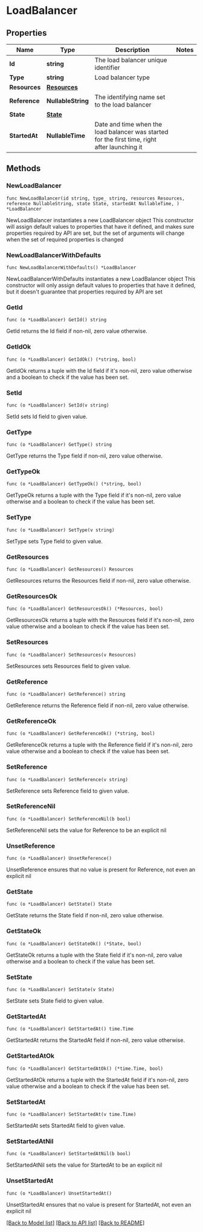 # LoadBalancer

## Properties

Name | Type | Description | Notes
------------ | ------------- | ------------- | -------------
**Id** | **string** | The load balancer unique identifier | 
**Type** | **string** | Load balancer type | 
**Resources** | [**Resources**](Resources.md) |  | 
**Reference** | **NullableString** | The identifying name set to the load balancer | 
**State** | [**State**](State.md) |  | 
**StartedAt** | **NullableTime** | Date and time when the load balancer was started for the first time, right after launching it | 

## Methods

### NewLoadBalancer

`func NewLoadBalancer(id string, type_ string, resources Resources, reference NullableString, state State, startedAt NullableTime, ) *LoadBalancer`

NewLoadBalancer instantiates a new LoadBalancer object
This constructor will assign default values to properties that have it defined,
and makes sure properties required by API are set, but the set of arguments
will change when the set of required properties is changed

### NewLoadBalancerWithDefaults

`func NewLoadBalancerWithDefaults() *LoadBalancer`

NewLoadBalancerWithDefaults instantiates a new LoadBalancer object
This constructor will only assign default values to properties that have it defined,
but it doesn't guarantee that properties required by API are set

### GetId

`func (o *LoadBalancer) GetId() string`

GetId returns the Id field if non-nil, zero value otherwise.

### GetIdOk

`func (o *LoadBalancer) GetIdOk() (*string, bool)`

GetIdOk returns a tuple with the Id field if it's non-nil, zero value otherwise
and a boolean to check if the value has been set.

### SetId

`func (o *LoadBalancer) SetId(v string)`

SetId sets Id field to given value.


### GetType

`func (o *LoadBalancer) GetType() string`

GetType returns the Type field if non-nil, zero value otherwise.

### GetTypeOk

`func (o *LoadBalancer) GetTypeOk() (*string, bool)`

GetTypeOk returns a tuple with the Type field if it's non-nil, zero value otherwise
and a boolean to check if the value has been set.

### SetType

`func (o *LoadBalancer) SetType(v string)`

SetType sets Type field to given value.


### GetResources

`func (o *LoadBalancer) GetResources() Resources`

GetResources returns the Resources field if non-nil, zero value otherwise.

### GetResourcesOk

`func (o *LoadBalancer) GetResourcesOk() (*Resources, bool)`

GetResourcesOk returns a tuple with the Resources field if it's non-nil, zero value otherwise
and a boolean to check if the value has been set.

### SetResources

`func (o *LoadBalancer) SetResources(v Resources)`

SetResources sets Resources field to given value.


### GetReference

`func (o *LoadBalancer) GetReference() string`

GetReference returns the Reference field if non-nil, zero value otherwise.

### GetReferenceOk

`func (o *LoadBalancer) GetReferenceOk() (*string, bool)`

GetReferenceOk returns a tuple with the Reference field if it's non-nil, zero value otherwise
and a boolean to check if the value has been set.

### SetReference

`func (o *LoadBalancer) SetReference(v string)`

SetReference sets Reference field to given value.


### SetReferenceNil

`func (o *LoadBalancer) SetReferenceNil(b bool)`

 SetReferenceNil sets the value for Reference to be an explicit nil

### UnsetReference
`func (o *LoadBalancer) UnsetReference()`

UnsetReference ensures that no value is present for Reference, not even an explicit nil
### GetState

`func (o *LoadBalancer) GetState() State`

GetState returns the State field if non-nil, zero value otherwise.

### GetStateOk

`func (o *LoadBalancer) GetStateOk() (*State, bool)`

GetStateOk returns a tuple with the State field if it's non-nil, zero value otherwise
and a boolean to check if the value has been set.

### SetState

`func (o *LoadBalancer) SetState(v State)`

SetState sets State field to given value.


### GetStartedAt

`func (o *LoadBalancer) GetStartedAt() time.Time`

GetStartedAt returns the StartedAt field if non-nil, zero value otherwise.

### GetStartedAtOk

`func (o *LoadBalancer) GetStartedAtOk() (*time.Time, bool)`

GetStartedAtOk returns a tuple with the StartedAt field if it's non-nil, zero value otherwise
and a boolean to check if the value has been set.

### SetStartedAt

`func (o *LoadBalancer) SetStartedAt(v time.Time)`

SetStartedAt sets StartedAt field to given value.


### SetStartedAtNil

`func (o *LoadBalancer) SetStartedAtNil(b bool)`

 SetStartedAtNil sets the value for StartedAt to be an explicit nil

### UnsetStartedAt
`func (o *LoadBalancer) UnsetStartedAt()`

UnsetStartedAt ensures that no value is present for StartedAt, not even an explicit nil

[[Back to Model list]](../README.md#documentation-for-models) [[Back to API list]](../README.md#documentation-for-api-endpoints) [[Back to README]](../README.md)


